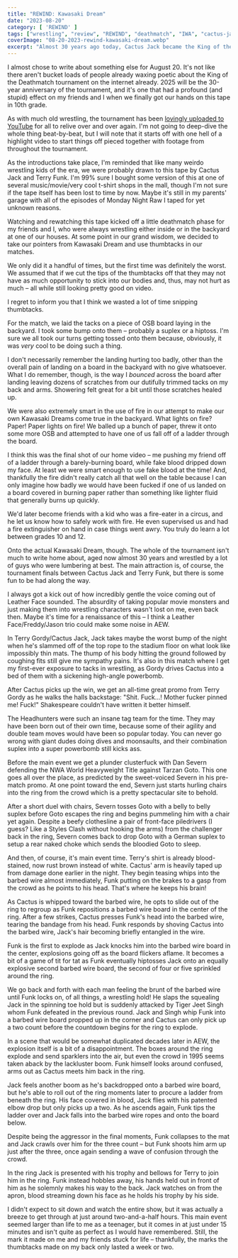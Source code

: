 ```yaml
---
title: "REWIND: Kawasaki Dream"
date: "2023-08-20"
category: [ 'REWIND' ]
tags: ["wrestling", "review", "REWIND", "deathmatch", "IWA", "cactus-jack", "Terry Funk"]
coverImage: "08-20-2023-rewind-kawasaki-dream.webp"
excerpt: "Almost 30 years ago today, Cactus Jack became the King of the Deathmatch by defeating Terry Funk at IWA's Kawasaki Dream."
---
```


I almost chose to write about something else for August 20. It's not like there aren't bucket loads of people already waxing poetic about the King of the Deathmatch tournament on the internet already. 2025 will be the 30-year anniversary of the tournament, and it's one that had a profound (and stupid) effect on my friends and I when we finally got our hands on this tape in 10th grade.

As with much old wrestling, the tournament has been [lovingly uploaded to YouTube](https://www.youtube.com/watch?v=P5_x8QIVAUA) for all to relive over and over again. I'm not going to deep-dive the whole thing beat-by-beat, but I will note that it starts off with one hell of a highlight video to start things off pieced together with footage from throughout the tournament.

As the introductions take place, I'm reminded that like many weirdo wrestling kids of the era, we were probably drawn to this tape by Cactus Jack and Terry Funk. I'm 99% sure I bought some version of this at one of several music/movie/very cool t-shirt shops in the mall, though I'm not sure if the tape itself has been lost to time by now. Maybe it's still in my parents' garage with all of the episodes of Monday Night Raw I taped for yet unknown reasons.

Watching and rewatching this tape kicked off a little deathmatch phase for my friends and I, who were always wrestling either inside or in the backyard at one of our houses. At some point in our grand wisdom, we decided to take our pointers from Kawasaki Dream and use thumbtacks in our matches.

We only did it a handful of times, but the first time was definitely the worst. We assumed that if we cut the tips of the thumbtacks off that they may not have as much opportunity to stick into our bodies and, thus, may not hurt as much – all while still looking pretty good on video.

I regret to inform you that I think we wasted a lot of time snipping thumbtacks.

For the match, we laid the tacks on a piece of OSB board laying in the backyard. I took some bump onto them – probably a suplex or a hiptoss. I'm sure we all took our turns getting tossed onto them because, obviously, it was *very* cool to be doing such a thing.

I don't necessarily remember the landing hurting too badly, other than the overall pain of landing on a board in the backyard with no give whatsoever. What I do remember, though, is the way I *bounced* across the board after landing leaving dozens of scratches from our dutifully trimmed tacks on my back and arms. Showering felt great for a bit until those scratches healed up.

We were also extremely smart in the use of fire in our attempt to make our own Kawasaki Dreams come true in the backyard. What lights on fire? Paper! Paper lights on fire! We balled up a bunch of paper, threw it onto some more OSB and attempted to have one of us fall off of a ladder through the board.

I think this was the final shot of our home video – me pushing my friend off of a ladder through a barely-burning board, while fake blood dripped down my face. At least we were smart enough to use fake blood at the time! And, thankfully the fire didn't really catch all that well on the table because I can only imagine how badly we would have been fucked if one of us landed on a board covered in burning paper rather than something like lighter fluid that generally burns up quickly.

We'd later become friends with a kid who was a fire-eater in a circus, and he let us know how to safely work with fire. He even supervised us and had a fire extinguisher on hand in case things went awry. You truly do learn a lot between grades 10 and 12.

Onto the actual Kawasaki Dream, though. The whole of the tournament isn't much to write home about, aged now almost 30 years and wrestled by a lot of guys who were lumbering at best. The main attraction is, of course, the tournament finals between Cactus Jack and Terry Funk, but there is some fun to be had along the way.

I always got a kick out of how incredibly gentle the voice coming out of Leather Face sounded. The absurdity of taking popular movie monsters and just making them into wrestling characters wasn't lost on me, even back then. Maybe it's time for a renaissance of this – I think a Leather Face/Freddy/Jason trio could make some noise in AEW.

In Terry Gordy/Cactus Jack, Jack takes maybe the worst bump of the night when he's slammed off of the top rope to the stadium floor on what look like impossibly thin mats. The thump of his body hitting the ground followed by coughing fits still give me sympathy pains. It's also in this match where I get my first-ever exposure to tacks in wrestling, as Gordy drives Cactus into a bed of them with a sickening high-angle powerbomb.

After Cactus picks up the win, we get an all-time great promo from Terry Gordy as he walks the halls backstage: "Shit. Fuck...! Mother fucker pinned me! Fuck!" Shakespeare couldn't have written it better himself.

The Headhunters were such an insane tag team for the time. They may have been born out of their own time, because some of their agility and double team moves would have been so popular today. You can never go wrong with giant dudes doing dives and moonsaults, and their combination suplex into a super powerbomb still kicks ass.

Before the main event we get a plunder clusterfuck with Dan Severn defending the NWA World Heavyweight Title against Tarzan Goto. This one goes all over the place, as predicted by the sweet-voiced Severn in his pre-match promo. At one point toward the end, Severn just starts hurling chairs into the ring from the crowd which is a pretty spectacular site to behold.

After a short duel with chairs, Severn tosses Goto with a belly to belly suplex before Goto escapes the ring and begins pummeling him with a chair yet again. Despite a beefy clothesline a pair of front-face piledrivers (I guess? Like a Styles Clash without hooking the arms) from the challenger back in the ring, Severn comes back to drop Goto with a German suplex to setup a rear naked choke which sends the bloodied Goto to sleep.

And then, of course, it's main event time. Terry's shirt is already blood-stained, now rust brown instead of white. Cactus' arm is heavily taped up from damage done earlier in the night. They begin teasing whips into the barbed wire almost immediately, Funk putting on the brakes to a gasp from the crowd as he points to his head. That's where he keeps his brain!

As Cactus is whipped toward the barbed wire, he opts to slide out of the ring to regroup as Funk repositions a barbed wire board in the center of the ring. After a few strikes, Cactus presses Funk's head into the barbed wire, tearing the bandage from his head. Funk responds by shoving Cactus into the barbed wire, Jack's hair becoming briefly entangled in the wire.

Funk is the first to explode as Jack knocks him into the barbed wire board in the center, explosions going off as the board flickers aflame. It becomes a bit of a game of tit for tat as Funk eventually hiptosses Jack onto an equally explosive second barbed wire board, the second of four or five sprinkled around the ring.

We go back and forth with each man feeling the brunt of the barbed wire until Funk locks on, of all things, a wrestling hold! He slaps the squealing Jack in the spinning toe hold but is suddenly attacked by Tiger Jeet Singh whom Funk defeated in the previous round. Jack and Singh whip Funk into a barbed wire board propped up in the corner and Cactus can only pick up a two count before the countdown begins for the ring to explode.

In a scene that would be somewhat duplicated decades later in AEW, the explosion itself is a bit of a disappointment. The boxes around the ring explode and send sparklers into the air, but even the crowd in 1995 seems taken aback by the lackluster boom. Funk himself looks around confused, arms out as Cactus meets him back in the ring.

Jack feels another boom as he's backdropped onto a barbed wire board, but he's able to roll out of the ring moments later to procure a ladder from beneath the ring. His face covered in blood, Jack flies with his patented elbow drop but only picks up a two. As he ascends again, Funk tips the ladder over and Jack falls into the barbed wire ropes and onto the board below.

Despite being the aggressor in the final moments, Funk collapses to the mat and Jack crawls over him for the three count – but Funk shoots him arm up just after the three, once again sending a wave of confusion through the crowd.

In the ring Jack is presented with his trophy and bellows for Terry to join him in the ring. Funk instead hobbles away, his hands held out in front of him as he solemnly makes his way to the back. Jack watches on from the apron, blood streaming down his face as he holds his trophy by his side.

I didn't expect to sit down and watch the entire show, but it was actually a breeze to get through at just around two-and-a-half hours. This main event seemed larger than life to me as a teenager, but it comes in at just under 15 minutes and isn't quite as perfect as I would have remembered. Still, the mark it made on me and my friends stuck for life – thankfully, the marks the thumbtacks made on my back only lasted a week or two.